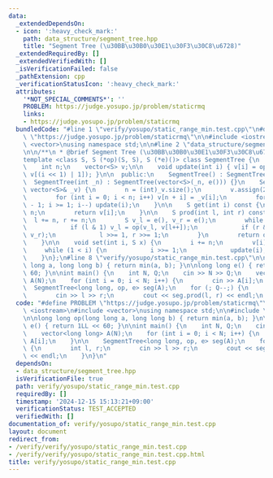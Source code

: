```yaml
---
data:
  _extendedDependsOn:
  - icon: ':heavy_check_mark:'
    path: data_structure/segment_tree.hpp
    title: "Segment Tree (\u30BB\u30B0\u30E1\u30F3\u30C8\u6728)"
  _extendedRequiredBy: []
  _extendedVerifiedWith: []
  _isVerificationFailed: false
  _pathExtension: cpp
  _verificationStatusIcon: ':heavy_check_mark:'
  attributes:
    '*NOT_SPECIAL_COMMENTS*': ''
    PROBLEM: https://judge.yosupo.jp/problem/staticrmq
    links:
    - https://judge.yosupo.jp/problem/staticrmq
  bundledCode: "#line 1 \"verify/yosupo/static_range_min.test.cpp\"\n#define PROBLEM\
    \ \"https://judge.yosupo.jp/problem/staticrmq\"\n\n#include <iostream>\n#include\
    \ <vector>\nusing namespace std;\n\n#line 2 \"data_structure/segment_tree.hpp\"\
    \n\n/**\n * @brief Segment Tree (\u30BB\u30B0\u30E1\u30F3\u30C8\u6728)\n */\n\
    template <class S, S (*op)(S, S), S (*e)()> class SegmentTree {\n  private:\n\
    \    int n;\n    vector<S> v;\n\n    void update(int i) { v[i] = op(v[i << 1],\
    \ v[(i << 1) | 1]); }\n\n  public:\n    SegmentTree() : SegmentTree(0) {}\n  \
    \  SegmentTree(int _n) : SegmentTree(vector<S>(_n, e())) {}\n    SegmentTree(const\
    \ vector<S>& _v) {\n        n = (int)_v.size();\n        v.assign(2 * n, e());\n\
    \        for (int i = 0; i < n; i++) v[n + i] = _v[i];\n        for (int i = n\
    \ - 1; i >= 1; i--) update(i);\n    }\n\n    S get(int i) const {\n        i +=\
    \ n;\n        return v[i];\n    }\n\n    S prod(int l, int r) const {\n      \
    \  l += n, r += n;\n        S v_l = e(), v_r = e();\n        while (l < r) {\n\
    \            if (l & 1) v_l = op(v_l, v[l++]);\n            if (r & 1) v_r = op(v[--r],\
    \ v_r);\n            l >>= 1, r >>= 1;\n        }\n        return op(v_l, v_r);\n\
    \    }\n\n    void set(int i, S x) {\n        i += n;\n        v[i] = x;\n   \
    \     while (1 < i) {\n            i >>= 1;\n            update(i);\n        }\n\
    \    }\n};\n#line 8 \"verify/yosupo/static_range_min.test.cpp\"\n\nlong long op(long\
    \ long a, long long b) { return min(a, b); }\n\nlong long e() { return 1LL <<\
    \ 60; }\n\nint main() {\n    int N, Q;\n    cin >> N >> Q;\n    vector<long long>\
    \ A(N);\n    for (int i = 0; i < N; i++) {\n        cin >> A[i];\n    }\n\n  \
    \  SegmentTree<long long, op, e> seg(A);\n    for (; Q--;) {\n        int l, r;\n\
    \        cin >> l >> r;\n        cout << seg.prod(l, r) << endl;\n    }\n}\n"
  code: "#define PROBLEM \"https://judge.yosupo.jp/problem/staticrmq\"\n\n#include\
    \ <iostream>\n#include <vector>\nusing namespace std;\n\n#include \"../../data_structure/segment_tree.hpp\"\
    \n\nlong long op(long long a, long long b) { return min(a, b); }\n\nlong long\
    \ e() { return 1LL << 60; }\n\nint main() {\n    int N, Q;\n    cin >> N >> Q;\n\
    \    vector<long long> A(N);\n    for (int i = 0; i < N; i++) {\n        cin >>\
    \ A[i];\n    }\n\n    SegmentTree<long long, op, e> seg(A);\n    for (; Q--;)\
    \ {\n        int l, r;\n        cin >> l >> r;\n        cout << seg.prod(l, r)\
    \ << endl;\n    }\n}\n"
  dependsOn:
  - data_structure/segment_tree.hpp
  isVerificationFile: true
  path: verify/yosupo/static_range_min.test.cpp
  requiredBy: []
  timestamp: '2024-12-15 15:13:21+09:00'
  verificationStatus: TEST_ACCEPTED
  verifiedWith: []
documentation_of: verify/yosupo/static_range_min.test.cpp
layout: document
redirect_from:
- /verify/verify/yosupo/static_range_min.test.cpp
- /verify/verify/yosupo/static_range_min.test.cpp.html
title: verify/yosupo/static_range_min.test.cpp
---
```

